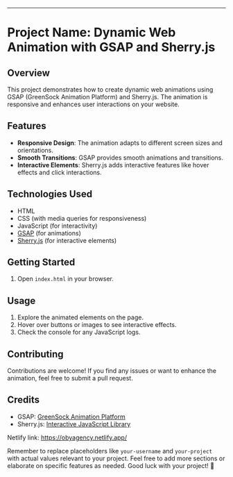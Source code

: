 
---

# Project Name: Dynamic Web Animation with GSAP and Sherry.js

## Overview

This project demonstrates how to create dynamic web animations using GSAP (GreenSock Animation Platform) and Sherry.js. The animation is responsive and enhances user interactions on your website.

## Features

- **Responsive Design**: The animation adapts to different screen sizes and orientations.
- **Smooth Transitions**: GSAP provides smooth animations and transitions.
- **Interactive Elements**: Sherry.js adds interactive features like hover effects and click interactions.

## Technologies Used

- HTML
- CSS (with media queries for responsiveness)
- JavaScript (for interactivity)
- [GSAP](https://greensock.com/gsap/) (for animations)
- [Sherry.js](https://sherry.js.org/) (for interactive elements)

## Getting Started



1. Open `index.html` in your browser.

## Usage

1. Explore the animated elements on the page.
2. Hover over buttons or images to see interactive effects.
3. Check the console for any JavaScript logs.

## Contributing

Contributions are welcome! If you find any issues or want to enhance the animation, feel free to submit a pull request.

## Credits

- GSAP: [GreenSock Animation Platform](https://greensock.com/gsap/)
- Sherry.js: [Interactive JavaScript Library](https://sherry.js.org/)

Netlify link:
https://obyagency.netlify.app/



Remember to replace placeholders like `your-username` and `your-project` with actual values relevant to your project. Feel free to add more sections or elaborate on specific features as needed. Good luck with your project! 🚀
